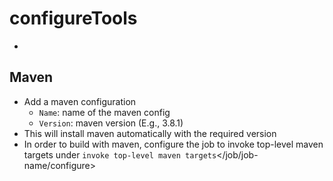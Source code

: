 # configureTools

- </configureTools>

## Maven

- Add a maven configuration
  - `Name`: name of the maven config
  - `Version`: maven version (E.g., 3.8.1)
- This will install maven automatically with the required version
- In order to build with maven, configure the job to invoke top-level maven targets under `invoke top-level maven targets`</job/job-name/configure>
